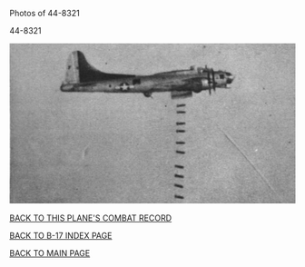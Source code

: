 
Photos of 44-8321






 




44-8321  
  

![](44-8321a.jpg)  
  

[BACK TO THIS PLANE'S COMBAT RECORD](ValorToVictory/b17s/44-8321.md)  

[BACK TO B-17 INDEX PAGE](ValorToVictory/000b17s.md)  

[BACK TO MAIN PAGE](ValorToVictory/index.html)


